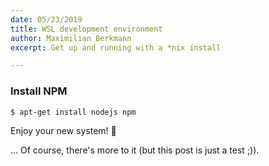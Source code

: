 ```yaml
---
date: 05/23/2019
title: WSL development environment
author: Maximilian Berkmann
excerpt: Get up and running with a *nix install

---
```

### Install NPM

    $ apt-get install nodejs npm

Enjoy your new system! 🎉

... Of course, there's more to it (but this post is just a test ;)).